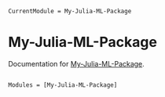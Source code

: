 ```@meta
CurrentModule = My-Julia-ML-Package
```

# My-Julia-ML-Package

Documentation for [My-Julia-ML-Package](https://github.com/sandeshkatakam/My-Julia-ML-Package.jl).

```@index
```

```@autodocs
Modules = [My-Julia-ML-Package]
```
